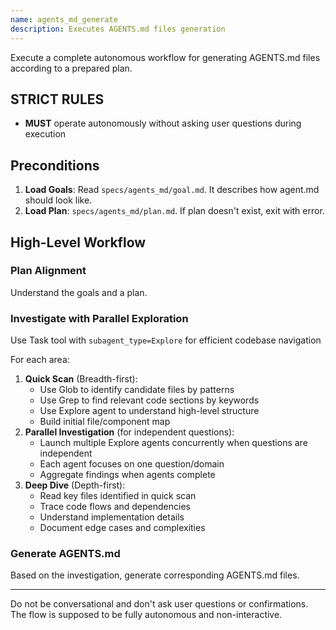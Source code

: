 ```yaml
---
name: agents_md_generate
description: Executes AGENTS.md files generation
---
```


Execute a complete autonomous workflow for generating AGENTS.md files according to a prepared plan.

## STRICT RULES
- **MUST** operate autonomously without asking user questions during execution

## Preconditions

1. **Load Goals**: Read `specs/agents_md/goal.md`. It describes how agent.md should look like.
2. **Load Plan**: `specs/agents_md/plan.md`. If plan doesn't exist, exit with error.

## High-Level Workflow

### Plan Alignment
Understand the goals and a plan.

### Investigate with Parallel Exploration

Use Task tool with `subagent_type=Explore` for efficient codebase navigation

For each area:

1. **Quick Scan** (Breadth-first):
    - Use Glob to identify candidate files by patterns
    - Use Grep to find relevant code sections by keywords
    - Use Explore agent to understand high-level structure
    - Build initial file/component map
2. **Parallel Investigation** (for independent questions):
    - Launch multiple Explore agents concurrently when questions are independent
    - Each agent focuses on one question/domain
    - Aggregate findings when agents complete
3. **Deep Dive** (Depth-first):
    - Read key files identified in quick scan
    - Trace code flows and dependencies
    - Understand implementation details
    - Document edge cases and complexities 

### Generate AGENTS.md

Based on the investigation, generate corresponding AGENTS.md files.

---

Do not be conversational and don't ask user questions or confirmations. The flow is supposed to be fully autonomous and non-interactive.